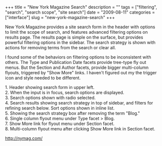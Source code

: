+++
title = "New York Magazine Search"
description = ""
tags = ["filtering", "search", "search scope", "site search"]
date = "2009-08-11"
categories = ["interface"]
slug = "new-york-magazine-search"
+++


<p>New York Magazine provides a site search form in the header with options to limit the scope of search, and features advanced filtering options on results page. The results page is simple on the surface, but provides powerful filtering options in the sidebar. The search strategy is shown with actions for removing terms from the search or clear all.</p>
<p>I found some of the behaviors on filtering options to be inconsistent with others. The Type and Publication Date facets provide tree-type fly out menus. But the Section and Author facets, provide bigger multi-column flyouts, triggered by "Show More" links. I haven't figured out my the trigger icon and style needed to be different. </p>
<div id="screens-full" class="clear"><div class="caption">1. Header showing search form in upper left.</div><div class="fullimg clear"><a href="//media.konigi.com/interface/nymag-search-1.png" class="group" rel="group" title="1. Header showing search form in upper left."><img src="//media.konigi.com/interface/nymag-search-1.png" alt="" class="img-responsive"></a></div></div><div id="screens-full" class="clear"><div class="caption">2. When the input is in focus, search options are displayed.</div><div class="fullimg clear"><a href="//media.konigi.com/interface/nymag-search-2.png" class="group" rel="group" title="2. When the input is in focus, search options are displayed."><img src="//media.konigi.com/interface/nymag-search-2.png" alt="" class="img-responsive"></a></div></div><div id="screens-full" class="clear"><div class="caption">3. Search options shown with radio selected.</div><div class="fullimg clear"><a href="//media.konigi.com/interface/nymag-search-3.png" class="group" rel="group" title="3. Search options shown with radio selected."><img src="//media.konigi.com/interface/nymag-search-3.png" alt="" class="img-responsive"></a></div></div><div id="screens-full" class="clear"><div class="caption">4. Search results showing search strategy in top of sidebar, and filters for refining search below. Sort options shown in inline list.</div><div class="fullimg clear"><a href="//media.konigi.com/interface/nymag-search-4.png" class="group" rel="group" title="4. Search results showing search strategy in top of sidebar, and filters for refining search below. ..."><img src="//media.konigi.com/interface/nymag-search-4.png" alt="" class="img-responsive"></a></div></div><div id="screens-full" class="clear"><div class="caption">5. Showing the search strategy box after removing the term &quot;Blog.&quot;</div><div class="fullimg clear"><a href="//media.konigi.com/interface/nymag-search-5.png" class="group" rel="group" title="5. Showing the search strategy box after removing the term &quot;Blog.&quot;"><img src="//media.konigi.com/interface/nymag-search-5.png" alt="" class="img-responsive"></a></div></div><div id="screens-full" class="clear"><div class="caption">6. Single column flyout menu under Type facet &gt; Blog.</div><div class="fullimg clear"><a href="//media.konigi.com/interface/nymag-search-6.png" class="group" rel="group" title="6. Single column flyout menu under Type facet &gt; Blog."><img src="//media.konigi.com/interface/nymag-search-6.png" alt="" class="img-responsive"></a></div></div><div id="screens-full" class="clear"><div class="caption">7. Show More link for flyout menu under Section facet.</div><div class="fullimg clear"><a href="//media.konigi.com/interface/nymag-search-7.png" class="group" rel="group" title="7. Show More link for flyout menu under Section facet."><img src="//media.konigi.com/interface/nymag-search-7.png" alt="" class="img-responsive"></a></div></div><div id="screens-full" class="clear"><div class="caption">8. Multi-column flyout menu after clicking Show More link in Section facet.</div><div class="fullimg clear"><a href="//media.konigi.com/interface/nymag-search-8.png" class="group" rel="group" title="8. Multi-column flyout menu after clicking Show More link in Section facet."><img src="//media.konigi.com/interface/nymag-search-8.png" alt="" class="img-responsive"></a></div></div>        
<p><a href="http://nymag.com/">http://nymag.com/</a></p>

